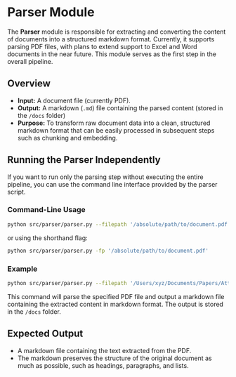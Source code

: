 # Parser Module

The **Parser** module is responsible for extracting and converting the content of documents into a structured markdown format. Currently, it supports parsing PDF files, with plans to extend support to Excel and Word documents in the near future. This module serves as the first step in the overall pipeline.

## Overview
- **Input:** A document file (currently PDF).
- **Output:** A markdown (`.md`) file containing the parsed content (stored in the `/docs` folder)
- **Purpose:** To transform raw document data into a clean, structured markdown format that can be easily processed in subsequent steps such as chunking and embedding.

## Running the Parser Independently

If you want to run only the parsing step without executing the entire pipeline, you can use the command line interface provided by the parser script.

### Command-Line Usage

```bash
python src/parser/parser.py --filepath '/absolute/path/to/document.pdf'
```

or using the shorthand flag: 

```bash
python src/parser/parser.py -fp '/absolute/path/to/document.pdf'
```

### Example

```bash
python src/parser/parser.py --filepath '/Users/xyz/Documents/Papers/Attention Is All You Need.pdf'
```

This command will parse the specified PDF file and output a markdown file containing the extracted content in markdown format. The output is stored in the `/docs` folder.

## Expected Output

- A markdown file containing the text extracted from the PDF.
- The markdown preserves the structure of the original document as much as possible, such as headings, paragraphs, and lists.